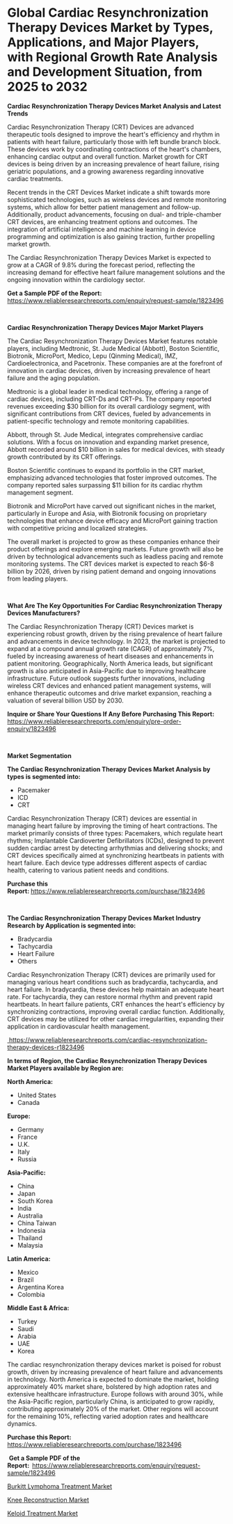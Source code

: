 <p><h1>Global Cardiac Resynchronization Therapy Devices Market by Types, Applications, and Major Players, with Regional Growth Rate Analysis and Development Situation, from 2025 to 2032</h1></p><p><strong>Cardiac Resynchronization Therapy Devices Market Analysis and Latest Trends</strong></p>
<p><p>Cardiac Resynchronization Therapy (CRT) Devices are advanced therapeutic tools designed to improve the heart's efficiency and rhythm in patients with heart failure, particularly those with left bundle branch block. These devices work by coordinating contractions of the heart's chambers, enhancing cardiac output and overall function. Market growth for CRT devices is being driven by an increasing prevalence of heart failure, rising geriatric populations, and a growing awareness regarding innovative cardiac treatments.</p><p>Recent trends in the CRT Devices Market indicate a shift towards more sophisticated technologies, such as wireless devices and remote monitoring systems, which allow for better patient management and follow-up. Additionally, product advancements, focusing on dual- and triple-chamber CRT devices, are enhancing treatment options and outcomes. The integration of artificial intelligence and machine learning in device programming and optimization is also gaining traction, further propelling market growth.</p><p>The Cardiac Resynchronization Therapy Devices Market is expected to grow at a CAGR of 9.8% during the forecast period, reflecting the increasing demand for effective heart failure management solutions and the ongoing innovation within the cardiology sector.</p></p>
<p><strong>Get a Sample PDF of the Report:&nbsp;</strong> <a href="https://www.reliableresearchreports.com/enquiry/request-sample/1823496?utm_campaign=2286&utm_medium=2&utm_source=Github&utm_content=ia&utm_term=03032025&utm_id=cardiac-resynchronization-therapy-devices">https://www.reliableresearchreports.com/enquiry/request-sample/1823496</a></p>
<p>&nbsp;</p>
<p><strong>Cardiac Resynchronization Therapy Devices Major Market Players</strong></p>
<p><p>The Cardiac Resynchronization Therapy Devices Market features notable players, including Medtronic, St. Jude Medical (Abbott), Boston Scientific, Biotronik, MicroPort, Medico, Lepu (Qinming Medical), IMZ, Cardioelectronica, and Pacetronix. These companies are at the forefront of innovation in cardiac devices, driven by increasing prevalence of heart failure and the aging population.</p><p>Medtronic is a global leader in medical technology, offering a range of cardiac devices, including CRT-Ds and CRT-Ps. The company reported revenues exceeding $30 billion for its overall cardiology segment, with significant contributions from CRT devices, fueled by advancements in patient-specific technology and remote monitoring capabilities.</p><p>Abbott, through St. Jude Medical, integrates comprehensive cardiac solutions. With a focus on innovation and expanding market presence, Abbott recorded around $10 billion in sales for medical devices, with steady growth contributed by its CRT offerings.</p><p>Boston Scientific continues to expand its portfolio in the CRT market, emphasizing advanced technologies that foster improved outcomes. The company reported sales surpassing $11 billion for its cardiac rhythm management segment.</p><p>Biotronik and MicroPort have carved out significant niches in the market, particularly in Europe and Asia, with Biotronik focusing on proprietary technologies that enhance device efficacy and MicroPort gaining traction with competitive pricing and localized strategies.</p><p>The overall market is projected to grow as these companies enhance their product offerings and explore emerging markets. Future growth will also be driven by technological advancements such as leadless pacing and remote monitoring systems. The CRT devices market is expected to reach $6-8 billion by 2026, driven by rising patient demand and ongoing innovations from leading players.</p></p>
<p>&nbsp;</p>
<p><strong>What Are The Key Opportunities For Cardiac Resynchronization Therapy Devices Manufacturers?</strong></p>
<p><p>The Cardiac Resynchronization Therapy (CRT) Devices market is experiencing robust growth, driven by the rising prevalence of heart failure and advancements in device technology. In 2023, the market is projected to expand at a compound annual growth rate (CAGR) of approximately 7%, fueled by increasing awareness of heart diseases and enhancements in patient monitoring. Geographically, North America leads, but significant growth is also anticipated in Asia-Pacific due to improving healthcare infrastructure. Future outlook suggests further innovations, including wireless CRT devices and enhanced patient management systems, will enhance therapeutic outcomes and drive market expansion, reaching a valuation of several billion USD by 2030.</p></p>
<p><strong>Inquire or Share Your Questions If Any Before Purchasing This Report:</strong> <a href="https://www.reliableresearchreports.com/enquiry/pre-order-enquiry/1823496?utm_campaign=2286&utm_medium=2&utm_source=Github&utm_content=ia&utm_term=03032025&utm_id=cardiac-resynchronization-therapy-devices">https://www.reliableresearchreports.com/enquiry/pre-order-enquiry/1823496</a></p>
<p>&nbsp;</p>
<p><strong>Market Segmentation</strong></p>
<p><strong>The Cardiac Resynchronization Therapy Devices Market Analysis by types is segmented into:</strong></p>
<p><ul><li>Pacemaker</li><li>ICD</li><li>CRT</li></ul></p>
<p><p>Cardiac Resynchronization Therapy (CRT) devices are essential in managing heart failure by improving the timing of heart contractions. The market primarily consists of three types: Pacemakers, which regulate heart rhythms; Implantable Cardioverter Defibrillators (ICDs), designed to prevent sudden cardiac arrest by detecting arrhythmias and delivering shocks; and CRT devices specifically aimed at synchronizing heartbeats in patients with heart failure. Each device type addresses different aspects of cardiac health, catering to various patient needs and conditions.</p></p>
<p><strong>Purchase this Report:&nbsp;</strong><a href="https://www.reliableresearchreports.com/purchase/1823496?utm_campaign=2286&utm_medium=2&utm_source=Github&utm_content=ia&utm_term=03032025&utm_id=cardiac-resynchronization-therapy-devices">https://www.reliableresearchreports.com/purchase/1823496</a></p>
<p>&nbsp;</p>
<p><strong>The Cardiac Resynchronization Therapy Devices Market Industry Research by Application is segmented into:</strong></p>
<p><ul><li>Bradycardia</li><li>Tachycardia</li><li>Heart Failure</li><li>Others</li></ul></p>
<p><p>Cardiac Resynchronization Therapy (CRT) devices are primarily used for managing various heart conditions such as bradycardia, tachycardia, and heart failure. In bradycardia, these devices help maintain an adequate heart rate. For tachycardia, they can restore normal rhythm and prevent rapid heartbeats. In heart failure patients, CRT enhances the heart's efficiency by synchronizing contractions, improving overall cardiac function. Additionally, CRT devices may be utilized for other cardiac irregularities, expanding their application in cardiovascular health management.</p></p>
<p><a href="https://www.reliableresearchreports.com/cardiac-resynchronization-therapy-devices-r1823496?utm_campaign=2286&utm_medium=2&utm_source=Github&utm_content=ia&utm_term=03032025&utm_id=cardiac-resynchronization-therapy-devices">&nbsp;https://www.reliableresearchreports.com/cardiac-resynchronization-therapy-devices-r1823496</a></p>
<p><strong>In terms of Region, the Cardiac Resynchronization Therapy Devices Market Players available by Region are:</strong></p>
<p>
    <p> <strong> North America: </strong>
        <ul>
            <li>United States</li>
            <li>Canada</li>
        </ul>
        </p> 
    <p> <strong> Europe: </strong>
        <ul>
            <li>Germany</li>
            <li>France</li>
            <li>U.K.</li>
            <li>Italy</li>
            <li>Russia</li>
        </ul>
        </p> 
    <p> <strong> Asia-Pacific: </strong>
        <ul>
            <li>China</li>
            <li>Japan</li>
            <li>South Korea</li>
            <li>India</li>
            <li>Australia</li>
            <li>China Taiwan</li>
            <li>Indonesia</li>
            <li>Thailand</li>
            <li>Malaysia</li>
        </ul>
        </p> 
    <p> <strong> Latin America: </strong>
        <ul>
            <li>Mexico</li>
            <li>Brazil</li>
            <li>Argentina Korea</li>
            <li>Colombia</li>
        </ul>
        </p> 
    <p> <strong> Middle East & Africa: </strong>
        <ul>
            <li>Turkey</li>
            <li>Saudi</li>
            <li>Arabia</li>
            <li>UAE</li>
            <li>Korea</li>
        </ul>
    </p>
    </p>
<p><p>The cardiac resynchronization therapy devices market is poised for robust growth, driven by increasing prevalence of heart failure and advancements in technology. North America is expected to dominate the market, holding approximately 40% market share, bolstered by high adoption rates and extensive healthcare infrastructure. Europe follows with around 30%, while the Asia-Pacific region, particularly China, is anticipated to grow rapidly, contributing approximately 20% of the market. Other regions will account for the remaining 10%, reflecting varied adoption rates and healthcare dynamics.</p></p>
<p><strong>Purchase this Report: </strong><a href="https://www.reliableresearchreports.com/purchase/1823496?utm_campaign=2286&utm_medium=2&utm_source=Github&utm_content=ia&utm_term=03032025&utm_id=cardiac-resynchronization-therapy-devices">https://www.reliableresearchreports.com/purchase/1823496</a></p>
<p>&nbsp;<strong>Get a Sample PDF of the Report:&nbsp;&nbsp;</strong><a href="https://www.reliableresearchreports.com/enquiry/request-sample/1823496?utm_campaign=2286&utm_medium=2&utm_source=Github&utm_content=ia&utm_term=03032025&utm_id=cardiac-resynchronization-therapy-devices">https://www.reliableresearchreports.com/enquiry/request-sample/1823496</a></p>
<p><strong></strong></p>
<p><p><a href="https://github.com/ahamdyzabira4/Market-Research-Report-List-1/blob/main/burkitt-lymphoma-treatment-market.md?utm_campaign=2286&utm_medium=2&utm_source=Github&utm_content=ia&utm_term=03032025&utm_id=cardiac-resynchronization-therapy-devices">Burkitt Lymphoma Treatment Market</a></p><p><a href="https://github.com/klaassenmackenzie6/Market-Research-Report-List-1/blob/main/knee-reconstruction-market.md?utm_campaign=2286&utm_medium=2&utm_source=Github&utm_content=ia&utm_term=03032025&utm_id=cardiac-resynchronization-therapy-devices">Knee Reconstruction Market</a></p><p><a href="https://github.com/tanekacalderon743/Market-Research-Report-List-1/blob/main/keloid-treatment-market.md?utm_campaign=2286&utm_medium=2&utm_source=Github&utm_content=ia&utm_term=03032025&utm_id=cardiac-resynchronization-therapy-devices">Keloid Treatment Market</a></p></p>